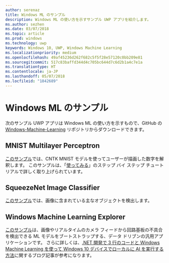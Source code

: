 ```yaml
---
author: serenaz
title: Windows ML のサンプル
description: Windows ML の使い方を示すサンプル UWP アプリを紹介します。
ms.author: sezhen
ms.date: 03/07/2018
ms.topic: article
ms.prod: windows
ms.technology: uwp
keywords: Windows 10, UWP, Windows Machine Learning
ms.localizationpriority: medium
ms.openlocfilehash: 49af45236d262f682c5f5f28e57120c0bb209e81
ms.sourcegitcommit: 517c83baffd344d4c705bc644d7c6d2b1a4c7e1a
ms.translationtype: HT
ms.contentlocale: ja-JP
ms.lasthandoff: 05/07/2018
ms.locfileid: "1842689"
---
```

# <a name="windows-ml-samples"></a>Windows ML のサンプル

次のサンプル UWP アプリは Windows ML の使い方を示すもので、GitHub の [Windows-Machine-Learning](https://github.com/Microsoft/Windows-Machine-Learning) リポジトリからダウンロードできます。

## <a name="mnist-multilayer-perceptron"></a>MNIST Multilayer Perceptron

[このサンプル](https://github.com/Microsoft/Windows-Machine-Learning/tree/master/Samples/UWP/MNIST)では、CNTK MNIST モデルを使ってユーザーが描画した数字を解釈します。 このサンプルは、「[使ってみる](get-started.md)」のステップ バイ ステップ チュートリアルで詳しく取り上げられています。

## <a name="squeezenet-image-classifier"></a>SqueezeNet Image Classifier

[このサンプル](https://github.com/Microsoft/Windows-Machine-Learning/tree/master/Samples/UWP/SqueezeNetObjectDetection)では、画像に含まれている主なオブジェクトを検出します。

## <a name="windows-machine-learning-explorer"></a>Windows Machine Learning Explorer

[このサンプル](https://github.com/Microsoft/Windows-Machine-Learning/tree/master/Samples/UWP/WinMLExplorer)は、画像やリアルタイムのカメラ フィードから回路基板の不具合を検出できる ML モデルをブートストラップする、データ ドリブンの汎用アプリケーションです。 さらに詳しくは、[.NET 開発で 3 行のコードと Windows Machine Learning を使って Windows 10 デバイスでローカルに AI を実行する方法](https://aka.ms/winmlfordevsblog)に関するブログ記事が参考になります。